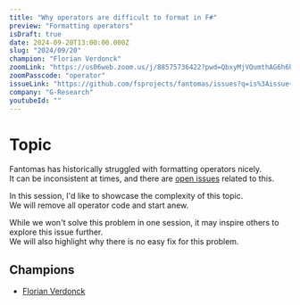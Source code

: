 ```yaml
---
title: "Why operators are difficult to format in F#"
preview: "Formatting operators"
isDraft: true
date: 2024-09-20T13:00:00.000Z
slug: "2024/09/20"
champion: "Florian Verdonck"
zoomLink: "https://us06web.zoom.us/j/88575736422?pwd=QbxyMjVQumthAG6h6huwXwi4aSavKE.1"
zoomPasscode: "operator"
issueLink: "https://github.com/fsprojects/fantomas/issues?q=is%3Aissue+is%3Aopen+operator"
company: "G-Research"
youtubeId: ""
---
```


# Topic

Fantomas has historically struggled with formatting operators nicely.  
It can be inconsistent at times, and there are [open issues](https://github.com/fsprojects/fantomas/issues?q=is%3Aissue+is%3Aopen+operator) related to this.

In this session, I'd like to showcase the complexity of this topic.  
We will remove all operator code and start anew.

While we won't solve this problem in one session, it may inspire others to explore this issue further.  
We will also highlight why there is no easy fix for this problem.

## Champions

- [Florian Verdonck](https://github.com/nojaf)
